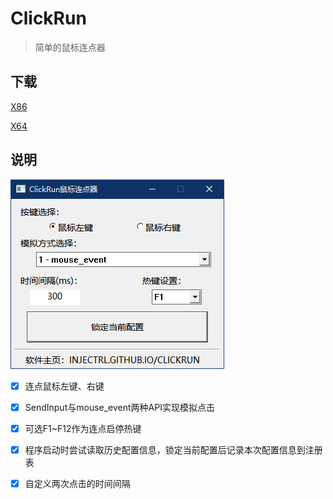 ﻿# ClickRun

> 简单的鼠标连点器

## 下载

[X86](https://github.com/InJeCTrL/ClickRun/releases/download/1.0/x86.zip)

[X64](https://github.com/InJeCTrL/ClickRun/releases/download/1.0/x64.zip)

## 说明

![Preview](./View.png)

- [x] 连点鼠标左键、右键

- [x] SendInput与mouse_event两种API实现模拟点击

- [x] 可选F1~F12作为连点启停热键

- [x] 程序启动时尝试读取历史配置信息，锁定当前配置后记录本次配置信息到注册表

- [x] 自定义两次点击的时间间隔